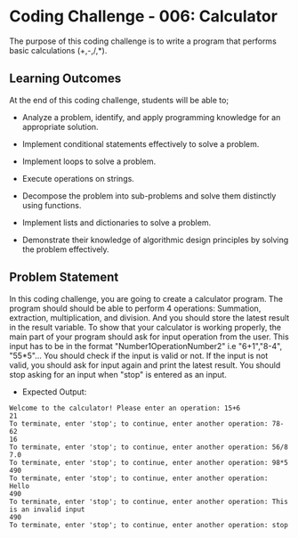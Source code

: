 # Coding Challenge - 006: Calculator

The purpose of this coding challenge is to write a program that performs basic calculations (+,-,/,*).

## Learning Outcomes

At the end of this coding challenge, students will be able to;

- Analyze a problem, identify, and apply programming knowledge for an appropriate solution.

- Implement conditional statements effectively to solve a problem.

- Implement loops to solve a problem.

- Execute operations on strings.

- Decompose the problem into sub-problems and solve them distinctly using functions.

- Implement lists and dictionaries to solve a problem.

- Demonstrate their knowledge of algorithmic design principles by solving the problem effectively.

## Problem Statement

In this coding challenge, you are going to create a calculator program. The program should should be able to perform 4 operations: Summation, extraction, multiplication, and division. And you should store the latest result in the result variable. To show that your calculator is working properly, the main part of your program should ask for input operation from the user. This input has to be in the format "Number1OperationNumber2" i.e "6+1","8-4", "55*5"... You should check if the input is valid or not. If the input is not valid, you should ask for input again and print the latest result. You should stop asking for an input when "stop" is entered as an input.

- Expected Output:

```text
Welcome to the calculator! Please enter an operation: 15+6
21
To terminate, enter 'stop'; to continue, enter another operation: 78-62
16
To terminate, enter 'stop'; to continue, enter another operation: 56/8
7.0
To terminate, enter 'stop'; to continue, enter another operation: 98*5
490
To terminate, enter 'stop'; to continue, enter another operation: Hello
490
To terminate, enter 'stop'; to continue, enter another operation: This is an invalid input
490
To terminate, enter 'stop'; to continue, enter another operation: stop
```
